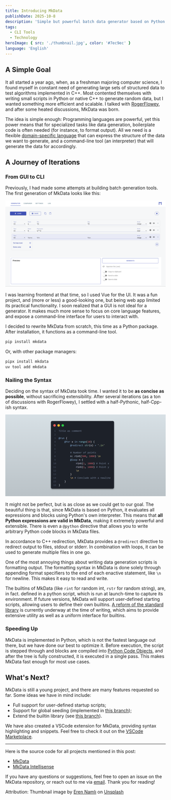 ```yaml
---
title: Introducing MkData
publishDate: 2025-10-8
description: 'Simple but powerful batch data generator based on Python.'
tags:
  - CLI Tools
  - Technology
heroImage: { src: './thumbnail.jpg', color: '#7ec9ec' }
language: 'English'
---
```


## A Simple Goal

It all started a year ago, when, as a freshman majoring computer science, I found myself in constant need of generating large sets of structured data to test algorithms implemented in C++. Most contented themselves with writing small scripts in Python or native C++ to generate random data, but I wanted something more efficient and scalable. I talked with [RogerFlowey](https://github.com/RogerFlowey), and after some heated discussions, MkData was born.

The idea is simple enough: Programming languages are powerful, yet this power means that for specialized tasks like data generation, boilerplate code is often needed (for instance, to format output). All we need is a flexible [domain-specific language](https://en.wikipedia.org/wiki/Domain-specific_language) that can express the structure of the data we want to generate, and a command-line tool (an interpreter) that will generate the data for accordingly.

## A Journey of Iterations

### From GUI to CLI

Previously, I had made some attempts at building batch generation tools. The first generation of MkData looks like this:

![mkdata-old](mkdata-old.png)

I was learning frontend at that time, so I used Vue for the UI. It was a fun project, and (more or less) a good-looking one, but being web app limited its practical functionality. I soon realized that a GUI is not ideal for a generator. It makes much more sense to focus on core language features, and expose a command-line interface for users to interact with.

I decided to rewrite MkData from scratch, this time as a Python package. After installation, it functions as a command-line tool.

```bash
pip install mkdata
```

Or, with other package managers:

```bash
pipx install mkdata
uv tool add mkdata
```

### Nailing the Syntax

Deciding on the syntax of MkData took time. I wanted it to be **as concise as possible**, without sacrificing extensibility. After several iterations (as a ton of discussions with RogerFlowey), I settled with a half-Pythonic, half-Cpp-ish syntax.

![MkData Syntax Preview](mkdata-p0-render.png)

It might not be perfect, but is as close as we could get to our goal. The beautiful thing is that, since MkData is based on Python, it evaluates all expressions and blocks using Python's own interpreter. This means that **all Python expressions are valid in MkData**, making it extremely powerful and extensible. There is even a `@python` directive that allows you to write arbitrary Python code blocks in MkData files.

In accordance to C++ redirection, MkData provides a `@redirect` directive to redirect output to files, stdout or stderr. In combination with loops, it can be used to generate multiple files in one go.

One of the most annoying things about writing data generation scripts is formatting output. The formatting syntax in MkData is done solely through appending format specifiers to the end of each enactive statement, like `\n` for newline. This makes it easy to read and write.

The builtins of MkData (like `rint` for random int, `rstr` for random string), are, in fact. defined in a python script, which is run at launch-time to capture its environment. If future versions, MkData will support user-defined starting scripts, allowing users to define their own builtins. [A reform of the standard library](https://github.com/RayZh-hs/mkdata/tree/feature/extend-preimport) is currently underway at the time of writing, which aims to provide extensive utility as well as a uniform interface for builtins.

### Speeding Up

MkData is implemented in Python, which is not the fastest language out there, but we have done our best to optimize it. Before execution, the script is stepped through and blocks are compiled into [Python Code Objects](https://stackoverflow.com/questions/22443939/python-built-in-function-compile-what-is-it-used-for), and after the tree is fully constructed, it is executed in a single pass. This makes MkData fast enough for most use cases.

## What's Next?

MkData is still a young project, and there are many features requested so far. Some ideas we have in mind include:

- Full support for user-defined startup scripts;
- Support for global seeding (implemented in [this branch](https://github.com/RayZh-hs/mkdata/tree/feature/seed));
- Extend the builtin library (see [this branch](https://github.com/RayZh-hs/mkdata/tree/feature/extend-preimport)).

We have also created a VSCode extension for MkData, providing syntax highlighting and snippets. Feel free to check it out on the [VSCode Marketplace](https://marketplace.visualstudio.com/items?itemName=rayzh.mkdata-intellisense).

---

Here is the source code for all projects mentioned in this post:

- [MkData](https://github.com/RayZh-hs/mkdata)
- [MkData Intellisense](https://github.com/RayZh-hs/mkdata-intellisense)

If you have any questions or suggestions, feel free to open an issue on the MkData repository, or reach out to me via [email](mailto:ray_zh@sjtu.edu.cn). Thank you for reading!

Attribution: Thumbnail image by <a href="https://unsplash.com/@ereneskiz?utm_content=creditCopyText&utm_medium=referral&utm_source=unsplash">Eren Namlı</a> on <a href="https://unsplash.com/photos/shape-arrow-aZt4hpRwqaE?utm_content=creditCopyText&utm_medium=referral&utm_source=unsplash">Unsplash</a>

